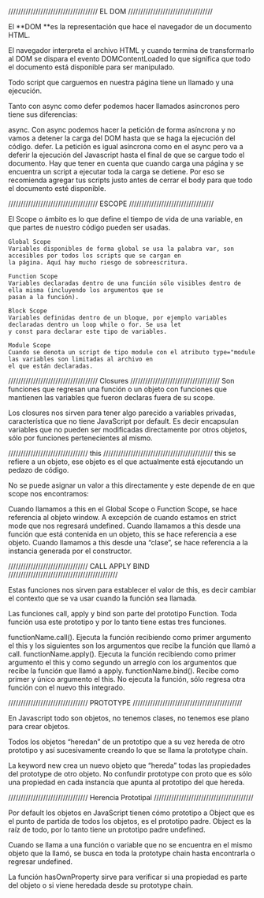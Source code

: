 //////////////////////////////////// EL DOM //////////////////////////////////

El **DOM **es la representación que hace el navegador de un documento HTML.

El navegador interpreta el archivo HTML y cuando termina de transformarlo al DOM se dispara el evento DOMContentLoaded 
lo que significa que todo el documento está disponible para ser manipulado.

Todo script que carguemos en nuestra página tiene un llamado y una ejecución.

Tanto con async como defer podemos hacer llamados asíncronos pero tiene sus diferencias:

async. Con async podemos hacer la petición de forma asíncrona y no vamos a detener la carga del DOM hasta que se haga
la ejecución del código.
defer. La petición es igual asíncrona como en el async pero va a deferir la ejecución del Javascript hasta el final
de que se cargue todo el documento.
Hay que tener en cuenta que cuando carga una página y se encuentra un script a ejecutar toda la carga se detiene. 
Por eso se recomienda agregar tus scripts justo antes de cerrar el body para que todo el documento esté disponible.


//////////////////////////////////// ESCOPE //////////////////////////////////

El Scope o ámbito es lo que define el tiempo de vida de una variable, en que partes de nuestro código pueden ser usadas.

    Global Scope
    Variables disponibles de forma global se usa la palabra var, son accesibles por todos los scripts que se cargan en
    la página. Aquí hay mucho riesgo de sobreescritura.

    Function Scope
    Variables declaradas dentro de una función sólo visibles dentro de ella misma (incluyendo los argumentos que se 
    pasan a la función).

    Block Scope
    Variables definidas dentro de un bloque, por ejemplo variables declaradas dentro un loop while o for. Se usa let 
    y const para declarar este tipo de variables.

    Module Scope
    Cuando se denota un script de tipo module con el atributo type="module las variables son limitadas al archivo en 
    el que están declaradas.


//////////////////////////////////// Closures ////////////////////////////////////
Son funciones que regresan una función o un objeto con funciones que mantienen las variables
que fueron declaras fuera de su scope.

Los closures nos sirven para tener algo parecido a variables privadas, característica que no
tiene JavaScript por default. Es decir encapsulan variables que no pueden ser modificadas directamente por otros objetos, sólo por funciones pertenecientes al mismo.

//////////////////////////////// this ////////////////////////////////////////////
this se refiere a un objeto, ese objeto es el que actualmente está ejecutando un pedazo de código.

No se puede asignar un valor a this directamente y este depende de en que scope nos encontramos:

Cuando llamamos a this en el Global Scope o Function Scope, se hace referencia al objeto window. A excepción de cuando estamos en strict mode que nos regresará undefined.
Cuando llamamos a this desde una función que está contenida en un objeto, this se hace referencia a ese objeto.
Cuando llamamos a this desde una “clase”, se hace referencia a la instancia generada por el constructor.

//////////////////////////////// CALL APPLY BIND ////////////////////////////////////////////

Estas funciones nos sirven para establecer el valor de this, es decir cambiar el contexto que se va usar cuando la función sea llamada.

Las funciones call, apply y bind son parte del prototipo Function. Toda función usa este prototipo y por lo tanto tiene estas tres funciones.

functionName.call(). Ejecuta la función recibiendo como primer argumento el this y los siguientes son los argumentos que recibe la función que llamó a call.
functionName.apply(). Ejecuta la función recibiendo como primer argumento el this y como segundo un arreglo con los argumentos que recibe la función que llamó a apply.
functionName.bind(). Recibe como primer y único argumento el this. No ejecuta la función, sólo regresa otra función con el nuevo this integrado.


//////////////////////////////// PROTOTYPE ////////////////////////////////////////////

En Javascript todo son objetos, no tenemos clases, no tenemos ese plano para crear objetos.

Todos los objetos “heredan” de un prototipo que a su vez hereda de otro prototipo y así sucesivamente creando lo que se llama la prototype chain.

La keyword new crea un nuevo objeto que “hereda” todas las propiedades del prototype de otro objeto. No confundir prototype con proto que es sólo una propiedad en cada instancía que apunta al prototipo del que hereda.

//////////////////////////////// Herencia Prototipal ////////////////////////////////////////

Por default los objetos en JavaScript tienen cómo prototipo a Object que es el punto de partida de todos los objetos, es el prototipo padre. Object es la raíz de todo, por lo tanto tiene un prototipo padre undefined.

Cuando se llama a una función o variable que no se encuentra en el mismo objeto que la llamó, se busca en toda la prototype chain hasta encontrarla o regresar undefined.

La función hasOwnProperty sirve para verificar si una propiedad es parte del objeto o si viene heredada desde su prototype chain.

